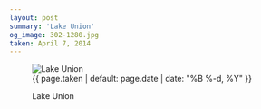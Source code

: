 ```yaml
---
layout: post
summary: 'Lake Union'
og_image: 302-1280.jpg
taken: April 7, 2014
---
```


<figure class="post">
 <img alt="Lake Union" sizes="(min-width: 700px) 50vw, calc(100vw - 2rem)" src="{{ site.assets_url }}/302-640.jpg" srcset="{{ site.assets_url }}/302-1280.jpg 1280w, {{ site.assets_url }}/302-960.jpg 960w, {{ site.assets_url }}/302-640.jpg 640w, {{ site.assets_url }}/302-320.jpg 320w"/>
 <figcaption>
  <time>
   {{ page.taken | default: page.date | date: "%B %-d, %Y" }}
  </time>
  <p>
   Lake Union
  </p>
 </figcaption>
</figure>
